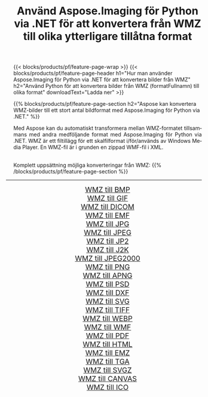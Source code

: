 ﻿---
title: Använd Aspose.Imaging för Python via .NET för att konvertera från WMZ till olika ytterligare tillåtna format 
weight: 3920
url: /sv/python-net/conversion/from/wmz/ 
lang: sv
langdirlevel: 2
locales: zh-hans,ja,it,ru,de,es,fr,nl,id,lt,pl,pt,vi,tr,ko,zh-hant,ar,hi,th,sv,cs,uk,he
description: Du kan snabbt omvandla från WMZ(Komprimerat Windows Media Player-skal) till olika format med Aspose.Imaging för Python via .NET.
---

{{< blocks/products/pf/feature-page-wrap >}}
{{< blocks/products/pf/feature-page-header h1="Hur man använder Aspose.Imaging för Python via .NET för att konvertera bilder från WMZ" h2="Använd Python för att konvertera bilder från WMZ (formatFullnamn) till olika format" downloadText="Ladda ner" >}}


{{% blocks/products/pf/feature-page-section  h2="Aspose kan konvertera WMZ-bilder till ett stort antal bildformat med Aspose.Imaging för Python via .NET." %}}
<p align=justify>Med Aspose kan du automatiskt transformera mellan WMZ-formatet tillsammans med andra medföljande format med Aspose.Imaging för Python via .NET. WMZ är ett filtillägg för ett skalfilformat i/för/används av Windows Media Player. En WMZ-fil är i grunden en zippad WMF-fil i XML.</p>
<br/>
Komplett uppsättning möjliga konverteringar från WMZ:
{{% /blocks/products/pf/feature-page-section %}}
<div class="container-fluid productfamilypage bg-gray">
    <div class="convertypes bg-gray agp-content section">
        <div class="container">
		<hr style="margin-left:-20px;"/>
		<div class="row other-converters" style="gap: 10px;font-size: 19px;text-align:center;">
		    <div class='col-md-2 other-converter remove-lp remove-rp'><a href="/imaging/sv/python-net/conversion/wmz-to-bmp/" style="padding:15px;">WMZ till BMP</a></div><div class='col-md-2 other-converter remove-lp remove-rp'><a href="/imaging/sv/python-net/conversion/wmz-to-gif/" style="padding:15px;">WMZ till GIF</a></div><div class='col-md-2 other-converter remove-lp remove-rp'><a href="/imaging/sv/python-net/conversion/wmz-to-dicom/" style="padding:15px;">WMZ till DICOM</a></div><div class='col-md-2 other-converter remove-lp remove-rp'><a href="/imaging/sv/python-net/conversion/wmz-to-emf/" style="padding:15px;">WMZ till EMF</a></div><div class='col-md-2 other-converter remove-lp remove-rp'><a href="/imaging/sv/python-net/conversion/wmz-to-jpg/" style="padding:15px;">WMZ till JPG</a></div><div class='col-md-2 other-converter remove-lp remove-rp'><a href="/imaging/sv/python-net/conversion/wmz-to-jpeg/" style="padding:15px;">WMZ till JPEG</a></div><div class='col-md-2 other-converter remove-lp remove-rp'><a href="/imaging/sv/python-net/conversion/wmz-to-jp2/" style="padding:15px;">WMZ till JP2</a></div><div class='col-md-2 other-converter remove-lp remove-rp'><a href="/imaging/sv/python-net/conversion/wmz-to-j2k/" style="padding:15px;">WMZ till J2K</a></div><div class='col-md-2 other-converter remove-lp remove-rp'><a href="/imaging/sv/python-net/conversion/wmz-to-jpeg2000/" style="padding:15px;">WMZ till JPEG2000</a></div><div class='col-md-2 other-converter remove-lp remove-rp'><a href="/imaging/sv/python-net/conversion/wmz-to-png/" style="padding:15px;">WMZ till PNG</a></div><div class='col-md-2 other-converter remove-lp remove-rp'><a href="/imaging/sv/python-net/conversion/wmz-to-apng/" style="padding:15px;">WMZ till APNG</a></div><div class='col-md-2 other-converter remove-lp remove-rp'><a href="/imaging/sv/python-net/conversion/wmz-to-psd/" style="padding:15px;">WMZ till PSD</a></div><div class='col-md-2 other-converter remove-lp remove-rp'><a href="/imaging/sv/python-net/conversion/wmz-to-dxf/" style="padding:15px;">WMZ till DXF</a></div><div class='col-md-2 other-converter remove-lp remove-rp'><a href="/imaging/sv/python-net/conversion/wmz-to-svg/" style="padding:15px;">WMZ till SVG</a></div><div class='col-md-2 other-converter remove-lp remove-rp'><a href="/imaging/sv/python-net/conversion/wmz-to-tiff/" style="padding:15px;">WMZ till TIFF</a></div><div class='col-md-2 other-converter remove-lp remove-rp'><a href="/imaging/sv/python-net/conversion/wmz-to-webp/" style="padding:15px;">WMZ till WEBP</a></div><div class='col-md-2 other-converter remove-lp remove-rp'><a href="/imaging/sv/python-net/conversion/wmz-to-wmf/" style="padding:15px;">WMZ till WMF</a></div><div class='col-md-2 other-converter remove-lp remove-rp'><a href="/imaging/sv/python-net/conversion/wmz-to-pdf/" style="padding:15px;">WMZ till PDF</a></div><div class='col-md-2 other-converter remove-lp remove-rp'><a href="/imaging/sv/python-net/conversion/wmz-to-html/" style="padding:15px;">WMZ till HTML</a></div><div class='col-md-2 other-converter remove-lp remove-rp'><a href="/imaging/sv/python-net/conversion/wmz-to-emz/" style="padding:15px;">WMZ till EMZ</a></div><div class='col-md-2 other-converter remove-lp remove-rp'><a href="/imaging/sv/python-net/conversion/wmz-to-tga/" style="padding:15px;">WMZ till TGA</a></div><div class='col-md-2 other-converter remove-lp remove-rp'><a href="/imaging/sv/python-net/conversion/wmz-to-svgz/" style="padding:15px;">WMZ till SVGZ</a></div><div class='col-md-2 other-converter remove-lp remove-rp'><a href="/imaging/sv/python-net/conversion/wmz-to-canvas/" style="padding:15px;">WMZ till CANVAS</a></div><div class='col-md-2 other-converter remove-lp remove-rp'><a href="/imaging/sv/python-net/conversion/wmz-to-ico/" style="padding:15px;">WMZ till ICO</a></div>
                </div>
        </div>
    </div>
</div>
<br/>

